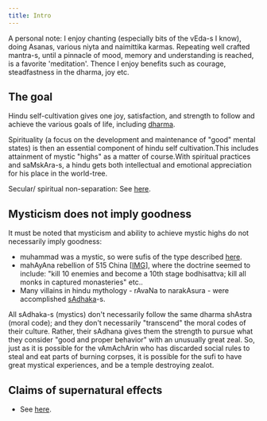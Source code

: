 ```yaml
---
title: Intro
---
```

  

A personal note: I enjoy chanting (especially bits of the vEda-s I know), doing Asanas, various niyta and naimittika karmas. Repeating well crafted mantra-s, until a pinnacle of mood, memory and understanding is reached, is a favorite 'meditation'. Thence I enjoy benefits such as courage, steadfastness in the dharma, joy etc.

  

## The goal

Hindu self-cultivation gives one joy, satisfaction, and strength to follow and achieve the various goals of life, including [dharma](https://sites.google.com/site/hinduvichaarah/3-civilizational-appraisal/3-0-upodghatah-prelude).

  

Spirituality (a focus on the development and maintenance of "good" mental states) is then an essential component of hindu self cultivation.This includes attainment of mystic "highs" as a matter of course.With spiritual practices and saMskAra-s, a hindu gets both intellectual and emotional appreciation for his place in the world-tree.

  

Secular/ spiritual non-separation: See [here](https://sites.google.com/site/hinduvichaarah/vairinah/4-idiot-intellectualism/4-secularism).

## Mysticism does not imply goodness

It must be noted that mysticism and ability to achieve mystic highs do not necessarily imply goodness:

- muhammad was a mystic, so were sufis of the type described [here](http://www.chakranews.com/beauty-and-the-beast-of-sufism/2454). 
- mahAyAna rebellion of 515 China \[[IMG](https://i.imgur.com/Ps9LX8J.png)\], where the doctrine seemed to include: "kill 10 enemies and become a 10th stage bodhisattva; kill all monks in captured monasteries" etc..
- Many villains in hindu mythology - rAvaNa to narakAsura - were accomplished [sAdhaka](http://en.wikipedia.org/wiki/Sadhaka)-s.

All sAdhaka-s (mystics) don't necessarily follow the same dharma shAstra (moral code); and they don't necessarily "transcend" the moral codes of their culture. Rather, their sAdhana gives them the strength to pursue what they consider "good and proper behavior" with an unusually great zeal. So, just as it is possible for the vAmAchArin who has discarded social rules to steal and eat parts of burning corpses, it is possible for the sufi to have great mystical experiences, and be a temple destroying zealot.

## Claims of supernatural effects

- See [here](https://sites.google.com/site/hinduvichaarah/svamatam/english).